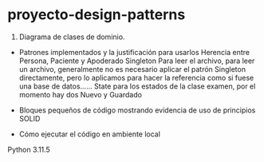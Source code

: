 # proyecto-design-patterns
1. Diagrama de clases de dominio.

- Patrones implementados y la justificación para usarlos
Herencia entre Persona, Paciente y Apoderado
Singleton Para leer el archivo, para leer un archivo, generalmente no es necesario aplicar el patrón Singleton directamente, pero lo aplicamos para hacer la referencia como si fuese una base de datos......
State para los estados de la clase examen, por el momento hay dos Nuevo y Guardado

- Bloques pequeños de código mostrando evidencia de uso de principios SOLID

- Cómo ejecutar el código en ambiente local


Python 3.11.5
